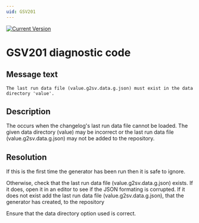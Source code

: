 ```yaml
---
uid: GSV201
---
```


[![Current Version](https://img.shields.io/nuget/v/NoeticTools.Git2SemVer.MSBuild?label=Git2SemVer.MSBuild)](https://www.nuget.org/packages/NoeticTools.Git2SemVer.MsBuild)


# GSV201 diagnostic code

## Message text

``The last run data file (value.g2sv.data.g.json) must exist in the data directory 'value'.``

## Description

The occurs when the changelog's last run data file cannot be loaded. 
The given data directory (value) may be incorrect or the last run data file (value.g2sv.data.g.json) may not be added to the repository.

## Resolution

If this is the first time the generator has been run then it is safe to ignore.

Otherwise, check that the last run data file (value.g2sv.data.g.json) exists. If it does, open it in an editor to see if the JSON formating is corrupted.
If it does not exist add the last run data file (value.g2sv.data.g.json), that the generator has created, to the repository

Ensure that the data directory option used is correct.
```